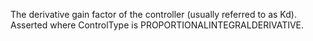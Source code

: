 The derivative gain factor of the controller (usually referred to as Kd).  Asserted where ControlType is PROPORTIONALINTEGRALDERIVATIVE.
